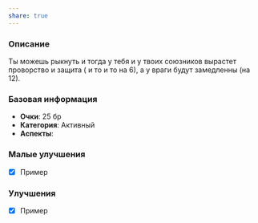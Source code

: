 ```yaml
---
share: true
---
```

### Описание
Ты можешь рыкнуть и тогда у тебя и у твоих союзников вырастет проворство и защита ( и то и то на 6), а у враги будут замедленны (на 12).
### Базовая информация
- **Очки**: 25 бр
- **Категория**: Активный
- **Аспекты**: 
### Малые улучшения
- [x] Пример
### Улучшения
- [x] Пример